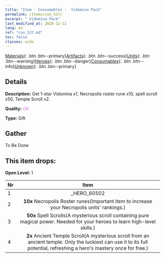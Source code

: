 ```yaml
---
title: "Item - Consumables -  Vidomina Pack"
permalink: /Items/con_537/
excerpt: " Vidomina Pack"
last_modified_at: 2020-12-11
lang: en
ref: "con_537.md"
toc: false
classes: wide
---
```

 [Materials](/Items/){: .btn .btn--primary}[Artifacts](/Items/Artifacts/){: .btn .btn--success}[Units](/Items/Units/){: .btn .btn--warning}[Heroes](/Items/Heroes/){: .btn .btn--danger}[Consumables](/Items/Consumables/){: .btn .btn--info}[Unknown](/Items/Unknown/){: .btn .btn--primary}

## Details
 **Description:** Get 1-star Vidomina x1, Necropolis roster rune x10, spell scroll x50, Temple Scroll x2.

 **Quality:** <span style="color: #DA70D6">OK</span>

 **Type:** Gift

## Gather

  To Be Done

## This item drops:

 **Open Level:** 1

  | Nr |      Item    |
  |:---|:------------:|
  | 1 | _HERO_60502 | 
  | 2 |  **10x** Necropolis Roster runes(Important item to increase your Necropolis units' rankings.) | 
  | 3 |  **50x** Spell Scrolls(A mysterious scroll containing pure magical power. Needed for your heroes to learn high-level skills.) | 
  | 4 |  **2x** Ancient Temple Scroll(A mysterious scroll from an ancient temple. Only the luckiest can use it to its full potential, refreshing a hero's mastery once for free.) | 
